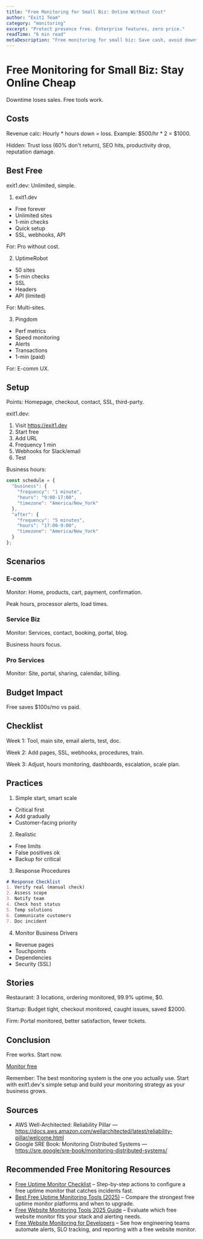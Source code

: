 ```yaml
---
title: "Free Monitoring for Small Biz: Online Without Cost"
author: "Exit1 Team"
category: "monitoring"
excerpt: "Protect presence free. Enterprise features, zero price."
readTime: "6 min read"
metaDescription: "Free monitoring for small biz: Save cash, avoid downtime in 2025."
---
```


# Free Monitoring for Small Biz: Stay Online Cheap

Downtime loses sales. Free tools work.

## Costs

Revenue calc: Hourly * hours down = loss. Example: $500/hr * 2 = $1000.

Hidden: Trust loss (60% don't return), SEO hits, productivity drop, reputation damage.

## Best Free

exit1.dev: Unlimited, simple.

1. exit1.dev
- Free forever
- Unlimited sites
- 1-min checks
- Quick setup
- SSL, webhooks, API

For: Pro without cost.

2. UptimeRobot
- 50 sites
- 5-min checks
- SSL
- Headers
- API (limited)

For: Multi-sites.

3. Pingdom
- Perf metrics
- Speed monitoring
- Alerts
- Transactions
- 1-min (paid)

For: E-comm UX.

## Setup

Points: Homepage, checkout, contact, SSL, third-party.

exit1.dev:
1. Visit https://exit1.dev
2. Start free
3. Add URL
4. Frequency 1 min
5. Webhooks for Slack/email
6. Test

Business hours:
```javascript
const schedule = {
  "business": {
    "frequency": "1 minute",
    "hours": "9:00-17:00",
    "timezone": "America/New_York"
  },
  "after": {
    "frequency": "5 minutes",
    "hours": "17:00-9:00",
    "timezone": "America/New_York"
  }
};
```

## Scenarios

### E-comm

Monitor: Home, products, cart, payment, confirmation.

Peak hours, processor alerts, load times.

### Service Biz

Monitor: Services, contact, booking, portal, blog.

Business hours focus.

### Pro Services

Monitor: Site, portal, sharing, calendar, billing.

## Budget Impact

Free saves $100s/mo vs paid.

## Checklist

Week 1: Tool, main site, email alerts, test, doc.

Week 2: Add pages, SSL, webhooks, procedures, train.

Week 3: Adjust, hours monitoring, dashboards, escalation, scale plan.

## Practices

1. Simple start, smart scale
- Critical first
- Add gradually
- Customer-facing priority

2. Realistic
- Free limits
- False positives ok
- Backup for critical

3. Response Procedures
```markdown
# Response Checklist
1. Verify real (manual check)
2. Assess scope
3. Notify team
4. Check host status
5. Temp solutions
6. Communicate customers
7. Doc incident
```

4. Monitor Business Drivers
- Revenue pages
- Touchpoints
- Dependencies
- Security (SSL)

## Stories

Restaurant: 3 locations, ordering monitored, 99.9% uptime, $0.

Startup: Budget tight, checkout monitored, caught issues, saved $2000.

Firm: Portal monitored, better satisfaction, fewer tickets.

## Conclusion

Free works. Start now.

[Monitor free](https://exit1.dev)

Remember: The best monitoring system is the one you actually use. Start with exit1.dev's simple setup and build your monitoring strategy as your business grows. 

## Sources

- AWS Well-Architected: Reliability Pillar — https://docs.aws.amazon.com/wellarchitected/latest/reliability-pillar/welcome.html
- Google SRE Book: Monitoring Distributed Systems — https://sre.google/sre-book/monitoring-distributed-systems/

## Recommended Free Monitoring Resources

- [Free Uptime Monitor Checklist](/blog/free-uptime-monitor-checklist) – Step-by-step actions to configure a free uptime monitor that catches incidents fast.
- [Best Free Uptime Monitoring Tools (2025)](/blog/best-free-uptime-monitoring-tools) – Compare the strongest free uptime monitor platforms and when to upgrade.
- [Free Website Monitoring Tools 2025 Guide](/blog/free-website-monitoring-tools-2025) – Evaluate which free website monitor fits your stack and alerting needs.
- [Free Website Monitoring for Developers](/blog/free-website-monitoring-for-developers) – See how engineering teams automate alerts, SLO tracking, and reporting with a free website monitor.

